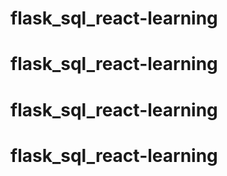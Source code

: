 # flask_sql_react-learning
# flask_sql_react-learning
# flask_sql_react-learning
# flask_sql_react-learning

